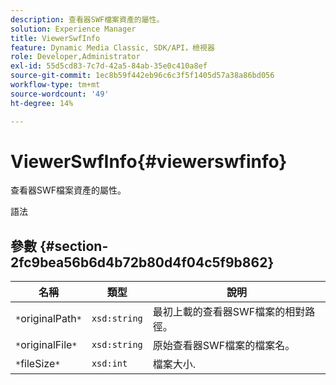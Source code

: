 ```yaml
---
description: 查看器SWF檔案資產的屬性。
solution: Experience Manager
title: ViewerSwfInfo
feature: Dynamic Media Classic, SDK/API，檢視器
role: Developer,Administrator
exl-id: 55d5cd83-7c7d-42a5-84ab-35e0c410a8ef
source-git-commit: 1ec8b59f442eb96c6c3f5f1405d57a38a86bd056
workflow-type: tm+mt
source-wordcount: '49'
ht-degree: 14%

---
```


# ViewerSwfInfo{#viewerswfinfo}

查看器SWF檔案資產的屬性。

語法

## 參數 {#section-2fc9bea56b6d4b72b80d4f04c5f9b862}

| 名稱 | 類型 | 說明 |
|---|---|---|
| `*`originalPath`*` | `xsd:string` | 最初上載的查看器SWF檔案的相對路徑。 |
| `*`originalFile`*` | `xsd:string` | 原始查看器SWF檔案的檔案名。 |
| `*`fileSize`*` | `xsd:int` | 檔案大小. |
